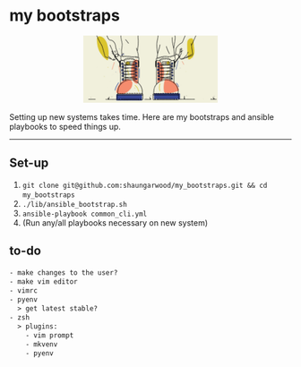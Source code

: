 # my bootstraps

<p align="center">
  <img src="lib/logo.jpeg" width="240" height="120" />
</p>


Setting up new systems takes time. Here are my bootstraps and ansible playbooks to speed things up.

---

## Set-up
1. ```git clone git@github.com:shaungarwood/my_bootstraps.git && cd my_bootstraps```
2. ```./lib/ansible_bootstrap.sh```
3. ```ansible-playbook common_cli.yml```
4. (Run any/all playbooks necessary on new system)

## to-do
```
- make changes to the user?
- make vim editor
- vimrc
- pyenv
  > get latest stable?
- zsh
  > plugins:
    - vim prompt
    - mkvenv
    - pyenv
```
